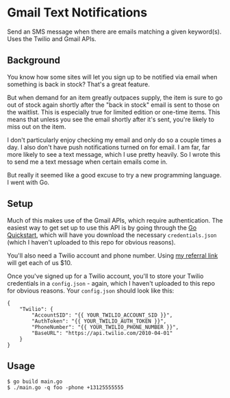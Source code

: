 # Gmail Text Notifications
Send an SMS message when there are emails matching a given keyword(s). Uses the Twilio and Gmail APIs.

## Background
You know how some sites will let you sign up to be notified via email when something is back in stock? That's a great feature.

But when demand for an item greatly outpaces supply, the item is sure to go out of stock again shortly after the "back in stock" email is sent to those on the waitlist. This is especially true for limited edition or one-time items. This means that unless you see the email shortly after it's sent, you're likely to miss out on the item.

I don't particularly enjoy checking my email and only do so a couple times a day. I also don't have push notifications turned on for email. I am far, far more likely to see a text message, which I use pretty heavily. So I wrote this to send me a text message when certain emails come in.

But really it seemed like a good excuse to try a new programming language. I went with Go.

## Setup
Much of this makes use of the Gmail APIs, which require authentication. The easiest way to get set up to use this API is by going through the [Go Quickstart](https://developers.google.com/gmail/api/quickstart/go), which will have you download the necessary `credentials.json` (which I haven't uploaded to this repo for obvious reasons).

You'll also need a Twilio account and phone number. Using [my referral link](www.twilio.com/referral/XCX3Mu) will get each of us $10.

Once you've signed up for a Twilio account, you'll to store your Twilio credentials in a `config.json` - again, which I haven't uploaded to this repo for obvious reasons. Your `config.json` should look like this:
```
{
    "Twilio": {
        "AccountSID": "{{ YOUR_TWILIO_ACCOUNT_SID }}",
        "AuthToken": "{{ YOUR_TWILIO_AUTH_TOKEN }}",
        "PhoneNumber": "{{ YOUR_TWILIO_PHONE_NUMBER }}",
        "BaseURL": "https://api.twilio.com/2010-04-01"
    }
}
```

## Usage
```
$ go build main.go
$ ./main.go -q foo -phone +13125555555
```